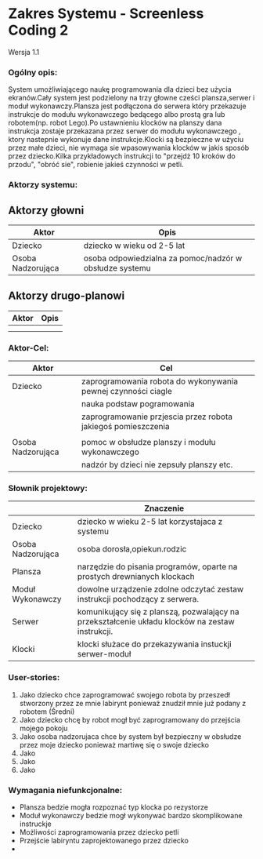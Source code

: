 # Zakres Systemu - Screenless Coding 2

Wersja 1.1

### Ogólny opis:
System umożliwiającego naukę programowania dla dzieci bez użycia ekranów.Cały system jest podzielony na trzy głowne cześci plansza,serwer i moduł wykonawczy.Plansza jest podłączona do serwera który przekazuje  instrukcje do modułu wykonawczego bedącego albo prostą gra lub robotem(np. robot Lego).Po ustawnieniu klocków na planszy dana instrukcja zostaje przekazana przez serwer do modułu wykonawczego , ktory nastepnie wykonuje dane instrukcje.Klocki są bezpieczne w użyciu przez małe dzieci, nie wymaga sie wpasowywania klocków  w jakis sposób przez dziecko.Kilka przykładowych instrukcji to "przejdż 10 kroków do przodu", "obróć sie", robienie jakieś czynności w petli.

### Aktorzy systemu:

## Aktorzy głowni
| Aktor             | Opis |
|-------------------|------|
| Dziecko           | dziecko w wieku od 2-5 lat  |
| Osoba Nadzorująca | osoba odpowiedzialna za pomoc/nadzór w obsłudze systemu     |

## Aktorzy drugo-planowi 
| Aktor                  |  Opis    |
|-------------------|------|
|                   |      |
|                   |      |
 
### Aktor-Cel:
| Aktor             | Cel |
|-------------------|-----|
| Dziecko           | zaprogramowania robota do wykonywania pewnej czynności ciagle   |
|                   | nauka podstaw pogramowania                                      |
|                   | zaprogramowanie przjescia przez robota jakiegoś pomieszczenia      |
|                   |                                                   |
| Osoba Nadzorująca | pomoc w obsłudze planszy i modułu wykonawczego    |
|                   | nadzór by dzieci nie zepsuły planszy etc. |


### Słownik projektowy:
|                   | Znaczenie |
|-------------------|-----------|
| Dziecko           |  dziecko w wieku 2-5 lat korzystajaca z systemu         |
| Osoba Nadzorująca |  osoba dorosła,opiekun.rodzic        |
| Plansza           |   narzędzie do pisania programów, oparte na prostych drewnianych klockach        |
| Moduł Wykonawczy  |  dowolne urządzenie zdolne odczytać zestaw instrukcji pochodzący z serwera.         |
| Serwer            | komunikujący się z planszą, pozwalający na przekształcenie układu klocków na zestaw instrukcji.       |
| Klocki            |  klocki służace do przekazywania instuckji serwer-moduł          | 

### User-stories:
1. Jako dziecko chce zaprogramować swojego robota by przeszedł stworzony przez ze mnie labirynt ponieważ znudził mnie już podany z robotem
(Średni)
2. Jako dziecko chcę by robot mogł być zaprogramowany do przejścia mojego pokoju 
3. Jako osoba nadzorujaca chce by system był bezpieczny w obsłudze przez moje dziecko ponieważ martiwę się o swoje dziecko
4. Jako
5. Jako 
6. Jako 

### Wymagania niefunkcjonalne:

* Plansza bedzie mogła rozpoznać typ klocka po rezystorze 
* Moduł wykonawczy bedzie mogł wykonywać bardzo skomplikowane instruckje
* Możliwości zaprogramowania przez dziecko petli
* Przejście labiryntu zaprojektowanego przez dziecko
*
